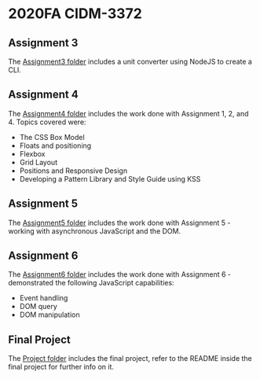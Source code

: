 # 2020FA CIDM-3372

## Assignment 3
The [Assignment3 folder](https://github.com/gherreragonzalez1/CIDM-3372/tree/master/Assignment3) includes a unit converter using NodeJS to create a CLI.

## Assignment 4
The [Assignment4 folder](https://github.com/gherreragonzalez1/CIDM-3372/tree/master/Assignment4) includes the work done with Assignment 1, 2, and 4. Topics covered were:
* The CSS Box Model
* Floats and positioning
* Flexbox
* Grid Layout 
* Positions and Responsive Design
* Developing a Pattern Library and Style Guide using KSS

## Assignment 5
The [Assignment5 folder](https://github.com/gherreragonzalez1/CIDM-3372/tree/master/Assignment5) includes the work done with Assignment 5 - working with asynchronous JavaScript and the DOM.

## Assignment 6
The [Assignment6 folder](https://github.com/gherreragonzalez1/CIDM-3372/tree/master/Assignment6) includes the work done with Assignment 6 - demonstrated the following JavaScript capabilities:
* Event handling
* DOM query
* DOM manipulation

## Final Project
The [Project folder](https://github.com/gherreragonzalez1/CIDM-3372/tree/master/Project) includes the final project, refer to the README inside the final project for further info on it.
